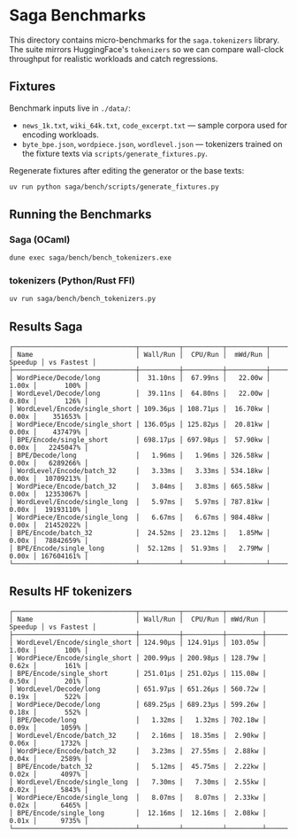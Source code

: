# Saga Benchmarks

This directory contains micro-benchmarks for the `saga.tokenizers` library.
The suite mirrors HuggingFace's `tokenizers` so we can compare wall-clock
throughput for realistic workloads and catch regressions.

## Fixtures

Benchmark inputs live in `./data/`:

- `news_1k.txt`, `wiki_64k.txt`, `code_excerpt.txt` — sample corpora used for
  encoding workloads.
- `byte_bpe.json`, `wordpiece.json`, `wordlevel.json` — tokenizers trained on
  the fixture texts via `scripts/generate_fixtures.py`.

Regenerate fixtures after editing the generator or the base texts:

```bash
uv run python saga/bench/scripts/generate_fixtures.py
```

## Running the Benchmarks

### Saga (OCaml)

```bash
dune exec saga/bench/bench_tokenizers.exe
```

### tokenizers (Python/Rust FFI)

```bash
uv run saga/bench/bench_tokenizers.py
```

## Results Saga

```
┌───────────────────────────────┬──────────┬──────────┬──────────┬─────────┬────────────┐
│ Name                          │ Wall/Run │  CPU/Run │  mWd/Run │ Speedup │ vs Fastest │
├───────────────────────────────┼──────────┼──────────┼──────────┼─────────┼────────────┤
│ WordPiece/Decode/long         │  31.10ns │  67.99ns │   22.00w │   1.00x │       100% │
│ WordLevel/Decode/long         │  39.11ns │  64.80ns │   22.00w │   0.80x │       126% │
│ WordLevel/Encode/single_short │ 109.36μs │ 108.71μs │  16.70kw │   0.00x │    351653% │
│ WordPiece/Encode/single_short │ 136.05μs │ 125.82μs │  20.81kw │   0.00x │    437479% │
│ BPE/Encode/single_short       │ 698.17μs │ 697.98μs │  57.90kw │   0.00x │   2245047% │
│ BPE/Decode/long               │   1.96ms │   1.96ms │ 326.58kw │   0.00x │   6289266% │
│ WordLevel/Encode/batch_32     │   3.33ms │   3.33ms │ 534.18kw │   0.00x │  10709213% │
│ WordPiece/Encode/batch_32     │   3.84ms │   3.83ms │ 665.58kw │   0.00x │  12353067% │
│ WordLevel/Encode/single_long  │   5.97ms │   5.97ms │ 787.81kw │   0.00x │  19193110% │
│ WordPiece/Encode/single_long  │   6.67ms │   6.67ms │ 984.48kw │   0.00x │  21452022% │
│ BPE/Encode/batch_32           │  24.52ms │  23.12ms │   1.85Mw │   0.00x │  78842659% │
│ BPE/Encode/single_long        │  52.12ms │  51.93ms │   2.79Mw │   0.00x │ 167604161% │
└───────────────────────────────┴──────────┴──────────┴──────────┴─────────┴────────────┘
```

## Results HF tokenizers

```
┌───────────────────────────────┬──────────┬──────────┬─────────┬─────────┬────────────┐
│ Name                          │ Wall/Run │  CPU/Run │ mWd/Run │ Speedup │ vs Fastest │
├───────────────────────────────┼──────────┼──────────┼─────────┼─────────┼────────────┤
│ WordLevel/Encode/single_short │ 124.90µs │ 124.91µs │ 103.05w │   1.00x │       100% │
│ WordPiece/Encode/single_short │ 200.99µs │ 200.98µs │ 128.79w │   0.62x │       161% │
│ BPE/Encode/single_short       │ 251.01µs │ 251.02µs │ 115.08w │   0.50x │       201% │
│ WordLevel/Decode/long         │ 651.97µs │ 651.26µs │ 560.72w │   0.19x │       522% │
│ WordPiece/Decode/long         │ 689.25µs │ 689.23µs │ 599.26w │   0.18x │       552% │
│ BPE/Decode/long               │   1.32ms │   1.32ms │ 702.18w │   0.09x │      1059% │
│ WordLevel/Encode/batch_32     │   2.16ms │  18.35ms │  2.90kw │   0.06x │      1732% │
│ WordPiece/Encode/batch_32     │   3.23ms │  27.55ms │  2.88kw │   0.04x │      2589% │
│ BPE/Encode/batch_32           │   5.12ms │  45.75ms │  2.22kw │   0.02x │      4097% │
│ WordLevel/Encode/single_long  │   7.30ms │   7.30ms │  2.55kw │   0.02x │      5843% │
│ WordPiece/Encode/single_long  │   8.07ms │   8.07ms │  2.33kw │   0.02x │      6465% │
│ BPE/Encode/single_long        │  12.16ms │  12.16ms │  2.08kw │   0.01x │      9735% │
└───────────────────────────────┴──────────┴──────────┴─────────┴─────────┴────────────┘
```
